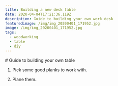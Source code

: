 ```yaml
---
title: Building a new desk table
date: 2020-04-04T17:21:36.119Z
description: Guide to building your own work desk
featuredimage: /img/img_20200401_171952.jpg
image: /img/img_20200401_171952.jpg
tags:
  - woodworking
  - table
  - diy
---
```


\# Guide to building your own table

1. Pick some good planks to work with.

2. Plane them.
